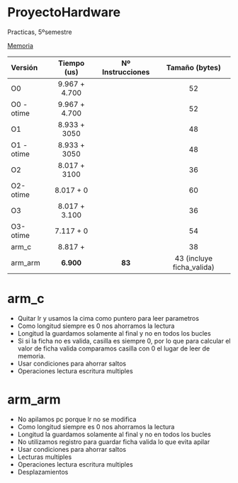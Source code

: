 # ProyectoHardware
Practicas, 5ºsemestre

[Memoria](https://docs.google.com/document/d/1xSNtcLDT8_QaK9UT04fA6OzAKEv2U6cILV34ajthANU/edit?usp=sharing)


|Versión|Tiempo (us) | Nº Instrucciones | Tamaño (bytes)|
|:--|:---:|:--:|:--:|
|O0|9.967 + 4.700||52|
|O0 -otime|9.967 + 4.700||52|
|O1|8.933 + 3050||48|
|O1 -otime|8.933 + 3050||48|
|O2|8.017 + 3100||36|
|O2-otime|8.017 + 0 ||60|
|O3|8.017 + 3.100||36|
|O3-otime|7.117 + 0||54|
|arm_c|8.817 + ||38|
|arm_arm|**6.900**|**83**|43 (incluye ficha_valida)|




# arm_c

* Quitar lr y usamos la cima como puntero para leer parametros
* Como longitud siempre es 0 nos ahorramos la lectura
* Longitud la guardamos solamente al final y no en todos los bucles
* Si si la ficha no es valida, casilla es siempre 0, por lo que para calcular el valor de ficha valida comparamos casilla con 0 el lugar de leer de memoria.
* Usar condiciones para ahorrar saltos
* Operaciones lectura escritura multiples

# arm_arm

* No apilamos pc porque lr no se modifica
* Como longitud siempre es 0 nos ahorramos la lectura
* Longitud la guardamos solamente al final y no en todos los bucles
* No utilizamos registro para guardar ficha valida lo que evita apilar
* Usar condiciones para ahorrar saltos
* Lecturas multiples
* Operaciones lectura escritura multiples
* Desplazamientos
